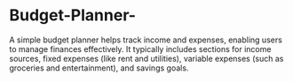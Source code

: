 # Budget-Planner-
A simple budget planner helps track income and expenses, enabling users to manage finances effectively. It typically includes sections for income sources, fixed expenses (like rent and utilities), variable expenses (such as groceries and entertainment), and savings goals. 
